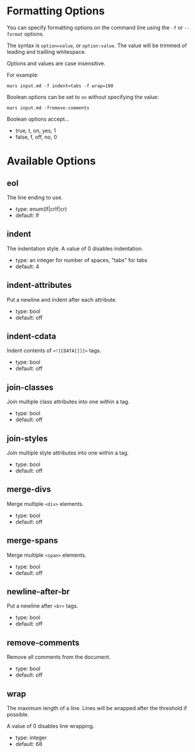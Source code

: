 # Formatting Options
You can specify formatting options on the command line using the `-f` or `--format` options.

The syntax is `option=value`, or `option:value`.
The value will be trimmed of leading and trailling whitespace.

Options and values are case insensitive.

For example:
```shell
mars input.md -f indent=tabs -f wrap=100
```

Boolean options can be set to `on` without specifying the value:
```shell
mars input.md -fremove-comments
```

Boolean options accept...
- true, t, on, yes, 1
- false, f, off, no, 0

# Available Options

## eol
The line ending to use.
- type: enum(lf|crlf|cr)
- default: lf

## indent
The indentation style.
A value of 0 disables indentation.
- type: an integer for number of spaces, "tabs" for tabs
- default: 4

## indent-attributes
Put a newline and indent after each attribute.
- type: bool
- default: off

## indent-cdata
Indent contents of `<![CDATA[]]]>` tags.
- type: bool
- default: off

## join-classes
Join multiple class attributes into one within a tag.
- type: bool
- default: off

## join-styles
Join multiple style attributes into one within a tag.
- type: bool
- default: off

## merge-divs
Merge multiple `<div>` elements.
- type: bool
- default: off

## merge-spans
Merge multiple `<span>` elements.
- type: bool
- default: off

## newline-after-br
Put a newline after `<br>` tags.
- type: bool
- default: off

## remove-comments
Remove all comments from the document.
- type: bool
- default: off

## wrap
The maximum length of a line.
Lines will be wrapped after the threshold if possible.

A value of 0 disables line wrapping.
- type: integer
- default: 68
